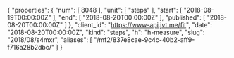 {
  "properties": {
    "num": [
      8048
    ],
    "unit": [
      "steps"
    ],
    "start": [
      "2018-08-19T00:00:00Z"
    ],
    "end": [
      "2018-08-20T00:00:00Z"
    ],
    "published": [
      "2018-08-20T00:00:00Z"
    ]
  },
  "client_id": "https://www-api.jvt.me/fit",
  "date": "2018-08-20T00:00:00Z",
  "kind": "steps",
  "h": "h-measure",
  "slug": "2018/08/s4mxr",
  "aliases": [
    "/mf2/837e8cae-9c4c-40b2-aff9-f716a28b2dbc/"
  ]
}
